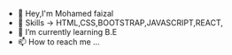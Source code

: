 - 👋 Hey,I'm Mohamed faizal
- 👀 Skills -> HTML,CSS,BOOTSTRAP,JAVASCRIPT,REACT,
- 🌱 I’m currently learning B.E
- 📫 How to reach me ...

<!---
Dextrodark/Dextrodark is a ✨ special ✨ repository because its `README.md` (this file) appears on your GitHub profile.
You can click the Preview link to take a look at your changes.
--->
